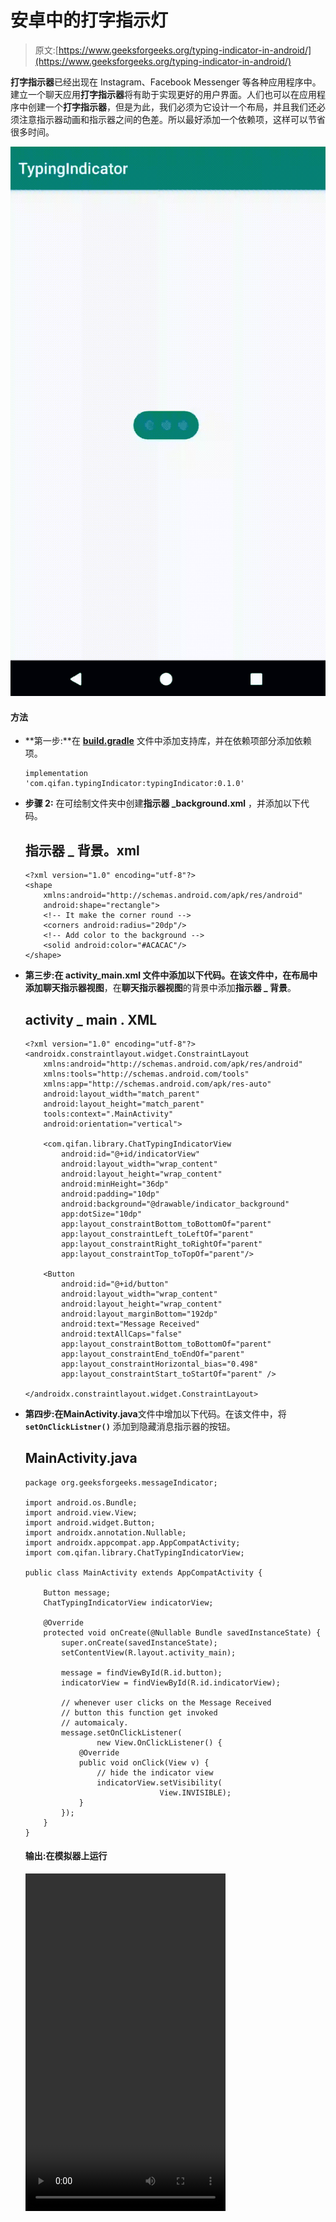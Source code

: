 # 安卓中的打字指示灯

> 原文:[https://www.geeksforgeeks.org/typing-indicator-in-android/](https://www.geeksforgeeks.org/typing-indicator-in-android/)

**打字指示器**已经出现在 Instagram、Facebook Messenger 等各种应用程序中。建立一个聊天应用**打字指示器**将有助于实现更好的用户界面。人们也可以在应用程序中创建一个**打字指示器**，但是为此，我们必须为它设计一个布局，并且我们还必须注意指示器动画和指示器之间的色差。所以最好添加一个依赖项，这样可以节省很多时间。

![typing-indicator](img/9d354a970718e3e6d6f0712b1b01ba6a.png)

#### 方法

*   **第一步:**在 **[build.gradle](https://www.geeksforgeeks.org/android-build-gradle/)** 文件中添加支持库，并在依赖项部分添加依赖项。

    ```
    implementation 'com.qifan.typingIndicator:typingIndicator:0.1.0'      
    ```

*   **步骤 2:** 在可绘制文件夹中创建**指示器 _background.xml** ，并添加以下代码。

    ## 指示器 _ 背景。xml

    ```
    <?xml version="1.0" encoding="utf-8"?>
    <shape 
        xmlns:android="http://schemas.android.com/apk/res/android"
        android:shape="rectangle">
        <!-- It make the corner round --> 
        <corners android:radius="20dp"/>
        <!-- Add color to the background --> 
        <solid android:color="#ACACAC"/>
    </shape>    
    ```

*   **第三步:**在 **activity_main.xml** 文件中添加以下代码。在该文件中，在布局中添加**聊天指示器视图**，在**聊天指示器视图**的背景中添加**指示器 _ 背景**。

    ## activity _ main . XML

    ```
    <?xml version="1.0" encoding="utf-8"?>
    <androidx.constraintlayout.widget.ConstraintLayout
        xmlns:android="http://schemas.android.com/apk/res/android"
        xmlns:tools="http://schemas.android.com/tools"
        xmlns:app="http://schemas.android.com/apk/res-auto"
        android:layout_width="match_parent"
        android:layout_height="match_parent"
        tools:context=".MainActivity"
        android:orientation="vertical">

        <com.qifan.library.ChatTypingIndicatorView
            android:id="@+id/indicatorView"
            android:layout_width="wrap_content"
            android:layout_height="wrap_content"
            android:minHeight="36dp"
            android:padding="10dp"
            android:background="@drawable/indicator_background"
            app:dotSize="10dp"
            app:layout_constraintBottom_toBottomOf="parent"
            app:layout_constraintLeft_toLeftOf="parent"
            app:layout_constraintRight_toRightOf="parent"
            app:layout_constraintTop_toTopOf="parent"/>

        <Button
            android:id="@+id/button"
            android:layout_width="wrap_content"
            android:layout_height="wrap_content"
            android:layout_marginBottom="192dp"
            android:text="Message Received"
            android:textAllCaps="false"
            app:layout_constraintBottom_toBottomOf="parent"
            app:layout_constraintEnd_toEndOf="parent"
            app:layout_constraintHorizontal_bias="0.498"
            app:layout_constraintStart_toStartOf="parent" />

    </androidx.constraintlayout.widget.ConstraintLayout>
    ```

*   **第四步:**在**MainActivity.java**文件中增加以下代码。在该文件中，将 **`setOnClickListner()`** 添加到隐藏消息指示器的按钮。

    ## MainActivity.java

    ```
    package org.geeksforgeeks.messageIndicator;          

    import android.os.Bundle;
    import android.view.View;
    import android.widget.Button;
    import androidx.annotation.Nullable;
    import androidx.appcompat.app.AppCompatActivity;
    import com.qifan.library.ChatTypingIndicatorView;

    public class MainActivity extends AppCompatActivity {

        Button message;
        ChatTypingIndicatorView indicatorView;

        @Override
        protected void onCreate(@Nullable Bundle savedInstanceState) {
            super.onCreate(savedInstanceState);
            setContentView(R.layout.activity_main);

            message = findViewById(R.id.button);
            indicatorView = findViewById(R.id.indicatorView);

            // whenever user clicks on the Message Received 
            // button this function get invoked 
            // automaicaly.
            message.setOnClickListener(
                    new View.OnClickListener() {
                @Override
                public void onClick(View v) {
                    // hide the indicator view
                    indicatorView.setVisibility(
                                  View.INVISIBLE);
                }
            });
        }
    }
    ```

    #### 输出:在模拟器上运行

    <video class="wp-video-shortcode" id="video-460691-1" width="320" height="540" preload="metadata" controls=""><source type="video/mp4" src="https://media.geeksforgeeks.org/wp-content/uploads/20200719214952/Record_2020-07-19-21-19-36_69fa71ed7e998de6cab47c8740bea3c11.mp4?_=1">[https://media.geeksforgeeks.org/wp-content/uploads/20200719214952/Record_2020-07-19-21-19-36_69fa71ed7e998de6cab47c8740bea3c11.mp4](https://media.geeksforgeeks.org/wp-content/uploads/20200719214952/Record_2020-07-19-21-19-36_69fa71ed7e998de6cab47c8740bea3c11.mp4)</video>